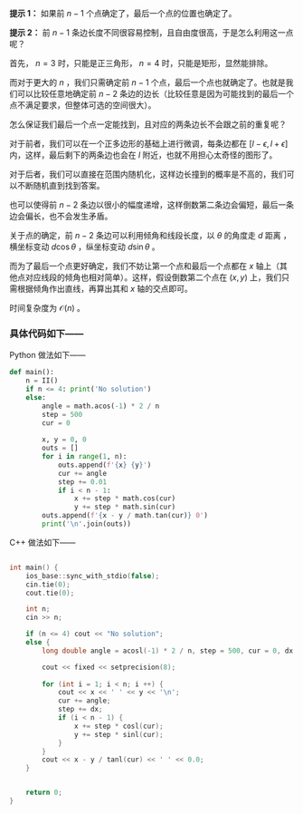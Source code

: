 **提示 1：** 如果前 $n-1$ 个点确定了，最后一个点的位置也确定了。

**提示 2：** 前 $n-1$ 条边长度不同很容易控制，且自由度很高，于是怎么利用这一点呢？

首先， $n=3$ 时，只能是正三角形， $n=4$ 时，只能是矩形，显然能排除。

而对于更大的 $n$ ，我们只需确定前 $n-1$ 个点，最后一个点也就确定了。也就是我们可以比较任意地确定前 $n-2$ 条边的边长（比较任意是因为可能找到的最后一个点不满足要求，但整体可选的空间很大）。

怎么保证我们最后一个点一定能找到，且对应的两条边长不会跟之前的重复呢？

对于前者，我们可以在一个正多边形的基础上进行微调，每条边都在 $[l-\epsilon,l+\epsilon]$ 内，这样，最后剩下的两条边也会在 $l$ 附近，也就不用担心太奇怪的图形了。

对于后者，我们可以直接在范围内随机化，这样边长撞到的概率是不高的，我们可以不断随机直到找到答案。

也可以使得前 $n-2$ 条边以很小的幅度递增，这样倒数第二条边会偏短，最后一条边会偏长，也不会发生矛盾。

关于点的确定，前 $n-2$ 条边可以利用倾角和线段长度，以 $\theta$ 的角度走 $d$ 距离 ，横坐标变动 $d\cos\theta$ ，纵坐标变动 $d\sin\theta$ 。

而为了最后一个点更好确定，我们不妨让第一个点和最后一个点都在 $x$ 轴上（其他点对应线段的倾角也相对简单）。这样，假设倒数第二个点在 $(x, y)$ 上，我们只需根据倾角作出直线，再算出其和 $x$ 轴的交点即可。

时间复杂度为 $\mathcal{O}(n)$ 。

### 具体代码如下——

Python 做法如下——

```Python []
def main():
    n = II()
    if n <= 4: print('No solution')
    else:
        angle = math.acos(-1) * 2 / n
        step = 500
        cur = 0
        
        x, y = 0, 0
        outs = []
        for i in range(1, n):
            outs.append(f'{x} {y}')
            cur += angle
            step += 0.01
            if i < n - 1:
                x += step * math.cos(cur)
                y += step * math.sin(cur)
        outs.append(f'{x - y / math.tan(cur)} 0')
        print('\n'.join(outs))
```

C++ 做法如下——

```cpp []

int main() {
    ios_base::sync_with_stdio(false);
    cin.tie(0);
    cout.tie(0);

    int n;
    cin >> n;

    if (n <= 4) cout << "No solution";
    else {
        long double angle = acosl(-1) * 2 / n, step = 500, cur = 0, dx = 0.01, x = 0, y = 0;

        cout << fixed << setprecision(8);
        
        for (int i = 1; i < n; i ++) {
            cout << x << ' ' << y << '\n';
            cur += angle;
            step += dx;
            if (i < n - 1) {
                x += step * cosl(cur);
                y += step * sinl(cur);
            }
        }
        cout << x - y / tanl(cur) << ' ' << 0.0;
    }


    return 0;
}
```
